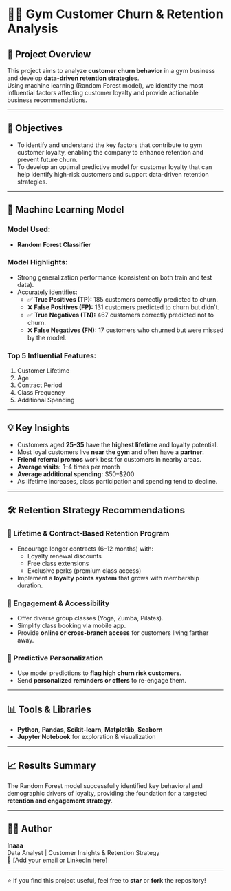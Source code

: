 # 🏋️‍♀️ Gym Customer Churn & Retention Analysis

## 📌 Project Overview
This project aims to analyze **customer churn behavior** in a gym business and develop **data-driven retention strategies**.  
Using machine learning (Random Forest model), we identify the most influential factors affecting customer loyalty and provide actionable business recommendations.

---

## 🎯 Objectives
- To identify and understand the key factors that contribute to gym customer loyalty, enabling the company to enhance retention and prevent future churn.
- To develop an optimal predictive model for customer loyalty that can help identify high-risk customers and support data-driven retention strategies.
---

## 🧠 Machine Learning Model
### Model Used:
- **Random Forest Classifier**

### Model Highlights:
- Strong generalization performance (consistent on both train and test data).  
- Accurately identifies:
  - ✅ **True Positives (TP):** 185 customers correctly predicted to churn.  
  - ❌ **False Positives (FP):** 131 customers predicted to churn but didn’t.  
  - ✅ **True Negatives (TN):** 467 customers correctly predicted not to churn.  
  - ❌ **False Negatives (FN):** 17 customers who churned but were missed by the model.

### Top 5 Influential Features:
1. Customer Lifetime  
2. Age  
3. Contract Period  
4. Class Frequency  
5. Additional Spending  

---

## 💡 Key Insights
- Customers aged **25–35** have the **highest lifetime** and loyalty potential.  
- Most loyal customers live **near the gym** and often have a **partner**.  
- **Friend referral promos** work best for customers in nearby areas.  
- **Average visits:** 1–4 times per month  
- **Average additional spending:** \$50–\$200  
- As lifetime increases, class participation and spending tend to decline.

---

## 🛠️ Retention Strategy Recommendations
### 🔹 Lifetime & Contract-Based Retention Program
- Encourage longer contracts (6–12 months) with:
  - Loyalty renewal discounts  
  - Free class extensions  
  - Exclusive perks (premium class access)  
- Implement a **loyalty points system** that grows with membership duration.

### 🔹 Engagement & Accessibility
- Offer diverse group classes (Yoga, Zumba, Pilates).  
- Simplify class booking via mobile app.  
- Provide **online or cross-branch access** for customers living farther away.

### 🔹 Predictive Personalization
- Use model predictions to **flag high churn risk customers**.  
- Send **personalized reminders or offers** to re-engage them.

---

## 📊 Tools & Libraries
- **Python**, **Pandas**, **Scikit-learn**, **Matplotlib**, **Seaborn**
- **Jupyter Notebook** for exploration & visualization

---

## 📈 Results Summary
The Random Forest model successfully identified key behavioral and demographic drivers of loyalty, providing the foundation for a targeted **retention and engagement strategy**.

---

## 👩‍💻 Author
**Inaaa**  
Data Analyst | Customer Insights & Retention Strategy  
📧 [Add your email or LinkedIn here]

---

⭐ If you find this project useful, feel free to **star** or **fork** the repository!
